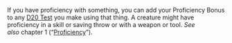 If you have proficiency with something, you can add your Proficiency Bonus to any [D20 Test](https://www.dndbeyond.com/sources/dnd/free-rules/rules-glossary?srsltid=AfmBOoqMJGGxHtIOm28MSa7Ei5rmdtyjGjK6y_SAp55WdiH1CiyxDAEp#D20Test) you make using that thing. A creature might have proficiency in a skill or saving throw or with a weapon or tool. _See also_ chapter 1 (“[Proficiency](https://www.dndbeyond.com/sources/dnd/free-rules/playing-the-game#Proficiency)”).